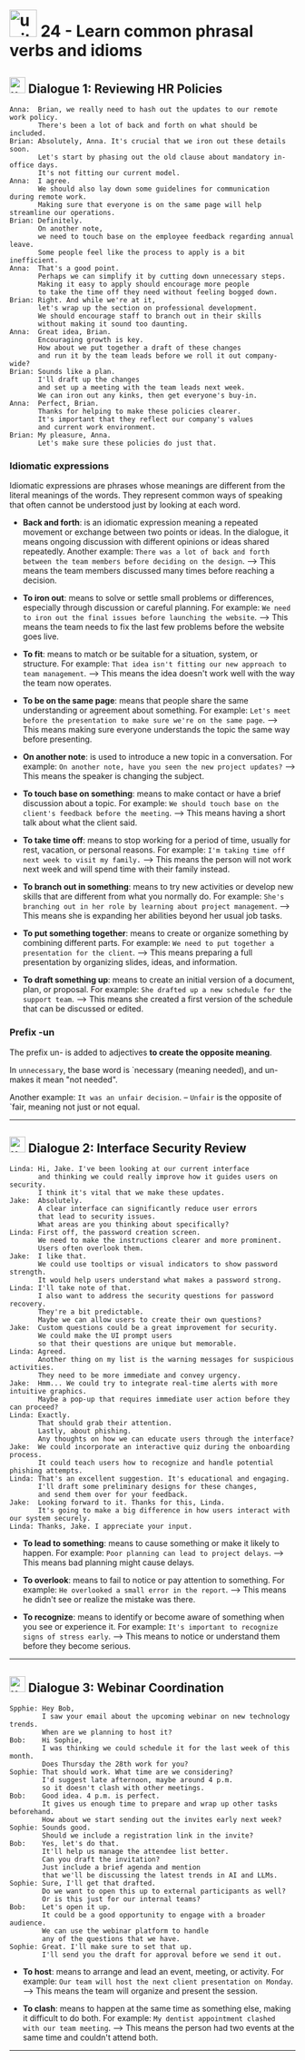 # <img width="48" height="48" src="https://img.icons8.com/emoji/48/united-kingdom-emoji.png" alt="united-kingdom-emoji"/>  24 - Learn common phrasal verbs and idioms

##  <img width="28" height="28" src="https://img.icons8.com/emoji/28/united-kingdom-emoji.png" alt="united-kingdom-emoji"/> Dialogue 1: Reviewing HR Policies


```
Anna:  Brian, we really need to hash out the updates to our remote work policy.
       There's been a lot of back and forth on what should be included.
Brian: Absolutely, Anna. It's crucial that we iron out these details soon.
       Let's start by phasing out the old clause about mandatory in-office days.
       It's not fitting our current model.
Anna:  I agree.
       We should also lay down some guidelines for communication during remote work.
       Making sure that everyone is on the same page will help streamline our operations.
Brian: Definitely.
       On another note,
       we need to touch base on the employee feedback regarding annual leave.
       Some people feel like the process to apply is a bit inefficient.
Anna:  That's a good point.
       Perhaps we can simplify it by cutting down unnecessary steps.
       Making it easy to apply should encourage more people
       to take the time off they need without feeling bogged down.
Brian: Right. And while we're at it,
       let's wrap up the section on professional development.
       We should encourage staff to branch out in their skills
       without making it sound too daunting.
Anna:  Great idea, Brian.
       Encouraging growth is key.
       How about we put together a draft of these changes
       and run it by the team leads before we roll it out company-wide?
Brian: Sounds like a plan.
       I'll draft up the changes
       and set up a meeting with the team leads next week.
       We can iron out any kinks, then get everyone's buy-in.
Anna:  Perfect, Brian.
       Thanks for helping to make these policies clearer.
       It's important that they reflect our company's values
       and current work environment.
Brian: My pleasure, Anna.
       Let's make sure these policies do just that. 
```

### Idiomatic expressions

Idiomatic expressions are phrases whose meanings are different from the literal meanings of the words. They represent common ways of speaking that often cannot be understood just by looking at each word.

- **Back and forth**: is an idiomatic expression meaning a repeated movement or exchange between two points or ideas. In the dialogue, it means ongoing discussion with different opinions or ideas shared repeatedly. Another example: `There was a lot of back and forth between the team members before deciding on the design`. –> This means the team members discussed many times before reaching a decision.

- **To iron out**: means to solve or settle small problems or differences, especially through discussion or careful planning. For example: `We need to iron out the final issues before launching the website`. –> This means the team needs to fix the last few problems before the website goes live.

- **To fit**: means to match or be suitable for a situation, system, or structure. For example: `That idea isn't fitting our new approach to team management`. –> This means the idea doesn't work well with the way the team now operates.

- **To be on the same page**: means that people share the same understanding or agreement about something. For example: `Let's meet before the presentation to make sure we're on the same page`. –> This means making sure everyone understands the topic the same way before presenting.

- **On another note**: is used to introduce a new topic in a conversation. For example: `On another note, have you seen the new project updates?` –> This means the speaker is changing the subject.

- **To touch base on something**: means to make contact or have a brief discussion about a topic. For example: `We should touch base on the client's feedback before the meeting`. –> This means having a short talk about what the client said.

- **To take time off**: means to stop working for a period of time, usually for rest, vacation, or personal reasons. For example: `I'm taking time off next week to visit my family.` –> This means the person will not work next week and will spend time with their family instead.

- **To branch out in something**: means to try new activities or develop new skills that are different from what you normally do. For example: `She's branching out in her role by learning about project management`. –> This means she is expanding her abilities beyond her usual job tasks.

- **To put something together**: means to create or organize something by combining different parts. For example: `We need to put together a presentation for the client`. –> This means preparing a full presentation by organizing slides, ideas, and information.

- **To draft something up**: means to create an initial version of a document, plan, or proposal. For example: `She drafted up a new schedule for the support team`. –> This means she created a first version of the schedule that can be discussed or edited.



### Prefix -un

The prefix un- is added to adjectives **to create the opposite meaning**. 

In `unnecessary`, the base word is `necessary (meaning needed), and un- makes it mean "not needed". 

Another example: `It was an unfair decision`. – `Unfair` is the opposite of `fair, meaning not just or not equal.

---

##  <img width="28" height="28" src="https://img.icons8.com/emoji/28/united-kingdom-emoji.png" alt="united-kingdom-emoji"/> Dialogue 2: Interface Security Review

```
Linda: Hi, Jake. I've been looking at our current interface
       and thinking we could really improve how it guides users on security.
       I think it's vital that we make these updates.
Jake:  Absolutely.
       A clear interface can significantly reduce user errors
       that lead to security issues.
       What areas are you thinking about specifically?
Linda: First off, the password creation screen.
       We need to make the instructions clearer and more prominent.
       Users often overlook them.
Jake:  I like that.
       We could use tooltips or visual indicators to show password strength.
       It would help users understand what makes a password strong.
Linda: I'll take note of that.
       I also want to address the security questions for password recovery.
       They're a bit predictable.
       Maybe we can allow users to create their own questions?
Jake:  Custom questions could be a great improvement for security.
       We could make the UI prompt users
       so that their questions are unique but memorable.
Linda: Agreed.
       Another thing on my list is the warning messages for suspicious activities.
       They need to be more immediate and convey urgency.
Jake:  Hmm... We could try to integrate real-time alerts with more intuitive graphics.
       Maybe a pop-up that requires immediate user action before they can proceed?
Linda: Exactly.
       That should grab their attention.
       Lastly, about phishing.
       Any thoughts on how we can educate users through the interface?
Jake:  We could incorporate an interactive quiz during the onboarding process.
       It could teach users how to recognize and handle potential phishing attempts.
Linda: That's an excellent suggestion. It's educational and engaging.
       I'll draft some preliminary designs for these changes,
       and send them over for your feedback.
Jake:  Looking forward to it. Thanks for this, Linda.
       It's going to make a big difference in how users interact with our system securely.
Linda: Thanks, Jake. I appreciate your input.
```

- **To lead to something**:  means to cause something or make it likely to happen. For example: `Poor planning can lead to project delays`. –> This means bad planning might cause delays.

- **To overlook**: means to fail to notice or pay attention to something. For example: `He overlooked a small error in the report`. –> This means he didn't see or realize the mistake was there.

- **To recognize**: means to identify or become aware of something when you see or experience it. For example: `It's important to recognize signs of stress early`. –> This means to notice or understand them before they become serious.


  
---

##  <img width="28" height="28" src="https://img.icons8.com/emoji/28/united-kingdom-emoji.png" alt="united-kingdom-emoji"/> Dialogue 3: Webinar Coordination

```
Spphie: Hey Bob,
        I saw your email about the upcoming webinar on new technology trends.
        When are we planning to host it?
Bob:    Hi Sophie,
        I was thinking we could schedule it for the last week of this month.
        Does Thursday the 28th work for you?
Sophie: That should work. What time are we considering?
        I'd suggest late afternoon, maybe around 4 p.m.
        so it doesn't clash with other meetings.
Bob:    Good idea. 4 p.m. is perfect.
        It gives us enough time to prepare and wrap up other tasks beforehand.
        How about we start sending out the invites early next week?
Sophie: Sounds good.
        Should we include a registration link in the invite?
Bob:    Yes, let's do that.
        It'll help us manage the attendee list better.
        Can you draft the invitation?
        Just include a brief agenda and mention
        that we'll be discussing the latest trends in AI and LLMs.
Sophie: Sure, I'll get that drafted.
        Do we want to open this up to external participants as well?
        Or is this just for our internal teams? 
Bob:    Let's open it up.
        It could be a good opportunity to engage with a broader audience.
        We can use the webinar platform to handle
        any of the questions that we have.
Sophie: Great. I'll make sure to set that up.
        I'll send you the draft for approval before we send it out.
```

- **To host**: means to arrange and lead an event, meeting, or activity. For example: `Our team will host the next client presentation on Monday`. –> This means the team will organize and present the session.

- **To clash**: means to happen at the same time as something else, making it difficult to do both. For example: `My dentist appointment clashed with our team meeting`. –> This means the person had two events at the same time and couldn't attend both.
 
---
